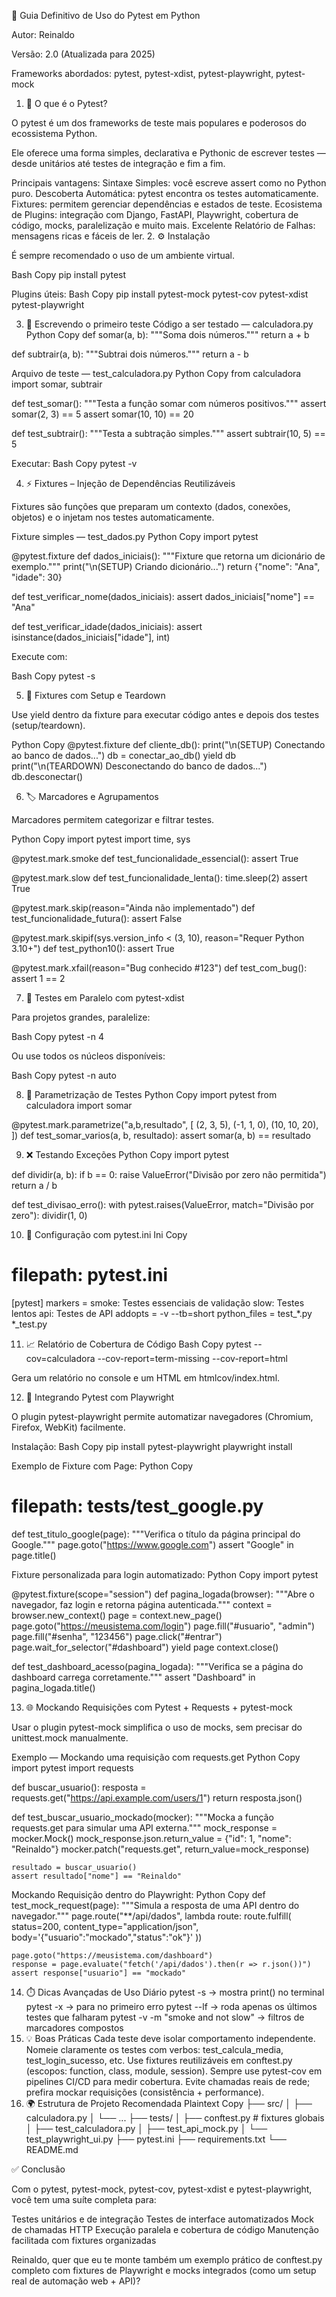 🧪 Guia Definitivo de Uso do Pytest em Python

Autor: Reinaldo

Versão: 2.0 (Atualizada para 2025)

Frameworks abordados: pytest, pytest-xdist, pytest-playwright, pytest-mock

1. 📘 O que é o Pytest?

O pytest é um dos frameworks de teste mais populares e poderosos do ecossistema Python.

Ele oferece uma forma simples, declarativa e Pythonic de escrever testes — desde unitários até testes de integração e fim a fim.

Principais vantagens:
Sintaxe Simples: você escreve assert como no Python puro.
Descoberta Automática: pytest encontra os testes automaticamente.
Fixtures: permitem gerenciar dependências e estados de teste.
Ecosistema de Plugins: integração com Django, FastAPI, Playwright, cobertura de código, mocks, paralelização e muito mais.
Excelente Relatório de Falhas: mensagens ricas e fáceis de ler.
2. ⚙️ Instalação

É sempre recomendado o uso de um ambiente virtual.

Bash
Copy
pip install pytest

Plugins úteis:
Bash
Copy
pip install pytest-mock pytest-cov pytest-xdist pytest-playwright

3. 🧮 Escrevendo o primeiro teste
Código a ser testado — calculadora.py
Python
Copy
def somar(a, b):
    """Soma dois números."""
    return a + b

def subtrair(a, b):
    """Subtrai dois números."""
    return a - b

Arquivo de teste — test_calculadora.py
Python
Copy
from calculadora import somar, subtrair

def test_somar():
    """Testa a função somar com números positivos."""
    assert somar(2, 3) == 5
    assert somar(10, 10) == 20

def test_subtrair():
    """Testa a subtração simples."""
    assert subtrair(10, 5) == 5

Executar:
Bash
Copy
pytest -v

4. ⚡ Fixtures – Injeção de Dependências Reutilizáveis

Fixtures são funções que preparam um contexto (dados, conexões, objetos) e o injetam nos testes automaticamente.

Fixture simples — test_dados.py
Python
Copy
import pytest

@pytest.fixture
def dados_iniciais():
    """Fixture que retorna um dicionário de exemplo."""
    print("\n(SETUP) Criando dicionário...")
    return {"nome": "Ana", "idade": 30}

def test_verificar_nome(dados_iniciais):
    assert dados_iniciais["nome"] == "Ana"

def test_verificar_idade(dados_iniciais):
    assert isinstance(dados_iniciais["idade"], int)


Execute com:

Bash
Copy
pytest -s

5. 🔄 Fixtures com Setup e Teardown

Use yield dentro da fixture para executar código antes e depois dos testes (setup/teardown).

Python
Copy
@pytest.fixture
def cliente_db():
    print("\n(SETUP) Conectando ao banco de dados...")
    db = conectar_ao_db()
    yield db
    print("\n(TEARDOWN) Desconectando do banco de dados...")
    db.desconectar()

6. 🏷️ Marcadores e Agrupamentos

Marcadores permitem categorizar e filtrar testes.

Python
Copy
import pytest
import time, sys

@pytest.mark.smoke
def test_funcionalidade_essencial():
    assert True

@pytest.mark.slow
def test_funcionalidade_lenta():
    time.sleep(2)
    assert True

@pytest.mark.skip(reason="Ainda não implementado")
def test_funcionalidade_futura():
    assert False

@pytest.mark.skipif(sys.version_info < (3, 10), reason="Requer Python 3.10+")
def test_python10():
    assert True

@pytest.mark.xfail(reason="Bug conhecido #123")
def test_com_bug():
    assert 1 == 2

7. 🚀 Testes em Paralelo com pytest-xdist

Para projetos grandes, paralelize:

Bash
Copy
pytest -n 4


Ou use todos os núcleos disponíveis:

Bash
Copy
pytest -n auto

8. 🔀 Parametrização de Testes
Python
Copy
import pytest
from calculadora import somar

@pytest.mark.parametrize("a,b,resultado", [
    (2, 3, 5),
    (-1, 1, 0),
    (10, 10, 20),
])
def test_somar_varios(a, b, resultado):
    assert somar(a, b) == resultado

9. ❌ Testando Exceções
Python
Copy
import pytest

def dividir(a, b):
    if b == 0:
        raise ValueError("Divisão por zero não permitida")
    return a / b

def test_divisao_erro():
    with pytest.raises(ValueError, match="Divisão por zero"):
        dividir(1, 0)

10. 🔧 Configuração com pytest.ini
Ini
Copy
# filepath: pytest.ini
[pytest]
markers =
    smoke: Testes essenciais de validação
    slow: Testes lentos
    api: Testes de API
addopts = -v --tb=short
python_files = test_*.py *_test.py

11. 📈 Relatório de Cobertura de Código
Bash
Copy
pytest --cov=calculadora --cov-report=term-missing --cov-report=html


Gera um relatório no console e um HTML em htmlcov/index.html.

12. 🧩 Integrando Pytest com Playwright

O plugin pytest-playwright permite automatizar navegadores (Chromium, Firefox, WebKit) facilmente.

Instalação:
Bash
Copy
pip install pytest-playwright
playwright install

Exemplo de Fixture com Page:
Python
Copy
# filepath: tests/test_google.py
def test_titulo_google(page):
    """Verifica o título da página principal do Google."""
    page.goto("https://www.google.com")
    assert "Google" in page.title()

Fixture personalizada para login automatizado:
Python
Copy
import pytest

@pytest.fixture(scope="session")
def pagina_logada(browser):
    """Abre o navegador, faz login e retorna página autenticada."""
    context = browser.new_context()
    page = context.new_page()
    page.goto("https://meusistema.com/login")
    page.fill("#usuario", "admin")
    page.fill("#senha", "123456")
    page.click("#entrar")
    page.wait_for_selector("#dashboard")
    yield page
    context.close()

def test_dashboard_acesso(pagina_logada):
    """Verifica se a página do dashboard carrega corretamente."""
    assert "Dashboard" in pagina_logada.title()

13. 🌐 Mockando Requisições com Pytest + Requests + pytest-mock

Usar o plugin pytest-mock simplifica o uso de mocks, sem precisar do unittest.mock manualmente.

Exemplo — Mockando uma requisição com requests.get
Python
Copy
import pytest
import requests

def buscar_usuario():
    resposta = requests.get("https://api.example.com/users/1")
    return resposta.json()

def test_buscar_usuario_mockado(mocker):
    """Mocka a função requests.get para simular uma API externa."""
    mock_response = mocker.Mock()
    mock_response.json.return_value = {"id": 1, "nome": "Reinaldo"}
    mocker.patch("requests.get", return_value=mock_response)

    resultado = buscar_usuario()
    assert resultado["nome"] == "Reinaldo"

Mockando Requisição dentro do Playwright:
Python
Copy
def test_mock_request(page):
    """Simula a resposta de uma API dentro do navegador."""
    page.route("**/api/dados", lambda route: route.fulfill(
        status=200,
        content_type="application/json",
        body='{"usuario":"mockado","status":"ok"}'
    ))

    page.goto("https://meusistema.com/dashboard")
    response = page.evaluate("fetch('/api/dados').then(r => r.json())")
    assert response["usuario"] == "mockado"

14. ⏱️ Dicas Avançadas de Uso Diário
pytest -s → mostra print() no terminal
pytest -x → para no primeiro erro
pytest --lf → roda apenas os últimos testes que falharam
pytest -v -m "smoke and not slow" → filtros de marcadores compostos
15. 💡 Boas Práticas
Cada teste deve isolar comportamento independente.
Nomeie claramente os testes com verbos: test_calcula_media, test_login_sucesso, etc.
Use fixtures reutilizáveis em conftest.py (escopos: function, class, module, session).
Sempre use pytest-cov em pipelines CI/CD para medir cobertura.
Evite chamadas reais de rede; prefira mockar requisições (consistência + performance).
16. 🌍 Estrutura de Projeto Recomendada
Plaintext
Copy
├── src/
│   ├── calculadora.py
│   └── ...
├── tests/
│   ├── conftest.py        # fixtures globais
│   ├── test_calculadora.py
│   ├── test_api_mock.py
│   └── test_playwright_ui.py
├── pytest.ini
├── requirements.txt
└── README.md

✅ Conclusão

Com o pytest, pytest-mock, pytest-cov, pytest-xdist e pytest-playwright, você tem uma suíte completa para:

Testes unitários e de integração
Testes de interface automatizados
Mock de chamadas HTTP
Execução paralela e cobertura de código
Manutenção facilitada com fixtures organizadas

Reinaldo, quer que eu te monte também um exemplo prático de conftest.py completo com fixtures de Playwright e mocks integrados (como um setup real de automação web + API)?
